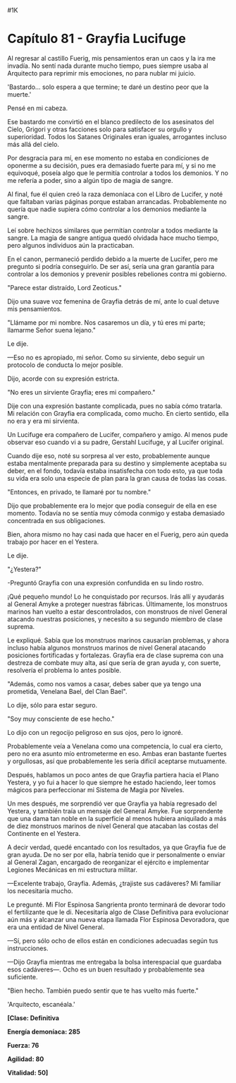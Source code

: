 
#1K 

#  Capítulo 81 - Grayfia Lucifuge


Al regresar al castillo Fuerig, mis pensamientos eran un caos y la ira me invadía. No sentí nada durante mucho tiempo, pues siempre usaba al Arquitecto para reprimir mis emociones, no para nublar mi juicio.

'Bastardo... solo espera a que termine; te daré un destino peor que la muerte.'

Pensé en mi cabeza.

Ese bastardo me convirtió en el blanco predilecto de los asesinatos del Cielo, Grigori y otras facciones solo para satisfacer su orgullo y superioridad. Todos los Satanes Originales eran iguales, arrogantes incluso más allá del cielo.

Por desgracia para mí, en ese momento no estaba en condiciones de oponerme a su decisión, pues era demasiado fuerte para mí, y si no me equivoqué, poseía algo que le permitía controlar a todos los demonios. Y no me refería a poder, sino a algún tipo de magia de sangre.

Al final, fue él quien creó la raza demoníaca con el Libro de Lucifer, y noté que faltaban varias páginas porque estaban arrancadas. Probablemente no quería que nadie supiera cómo controlar a los demonios mediante la sangre.

Leí sobre hechizos similares que permitían controlar a todos mediante la sangre. La magia de sangre antigua quedó olvidada hace mucho tiempo, pero algunos individuos aún la practicaban.

En el canon, permaneció perdido debido a la muerte de Lucifer, pero me pregunto si podría conseguirlo. De ser así, sería una gran garantía para controlar a los demonios y prevenir posibles rebeliones contra mi gobierno.

"Parece estar distraído, Lord Zeoticus."

Dijo una suave voz femenina de Grayfia detrás de mí, ante lo cual detuve mis pensamientos.

"Llámame por mi nombre. Nos casaremos un día, y tú eres mi parte; llamarme Señor suena lejano."

Le dije.

—Eso no es apropiado, mi señor. Como su sirviente, debo seguir un protocolo de conducta lo mejor posible.

Dijo, acorde con su expresión estricta.

"No eres un sirviente Grayfia; eres mi compañero."

Dije con una expresión bastante complicada, pues no sabía cómo tratarla. Mi relación con Grayfia era complicada, como mucho. En cierto sentido, ella no era y era mi sirvienta.

Un Lucifuge era compañero de Lucifer, compañero y amigo. Al menos pude observar eso cuando vi a su padre, Gerstahl Lucifuge, y al Lucifer original.

Cuando dije eso, noté su sorpresa al ver esto, probablemente aunque estaba mentalmente preparada para su destino y simplemente aceptaba su deber, en el fondo, todavía estaba insatisfecha con todo esto, ya que toda su vida era solo una especie de plan para la gran causa de todas las cosas.

"Entonces, en privado, te llamaré por tu nombre."

Dijo que probablemente era lo mejor que podía conseguir de ella en ese momento. Todavía no se sentía muy cómoda conmigo y estaba demasiado concentrada en sus obligaciones.

Bien, ahora mismo no hay casi nada que hacer en el Fuerig, pero aún queda trabajo por hacer en el Yestera.

Le dije.

"¿Yestera?"

-Preguntó Grayfia con una expresión confundida en su lindo rostro.

¡Qué pequeño mundo! Lo he conquistado por recursos. Irás allí y ayudarás al General Amyke a proteger nuestras fábricas. Últimamente, los monstruos marinos han vuelto a estar descontrolados, con monstruos de nivel General atacando nuestras posiciones, y necesito a su segundo miembro de clase suprema.

Le expliqué. Sabía que los monstruos marinos causarían problemas, y ahora incluso había algunos monstruos marinos de nivel General atacando posiciones fortificadas y fortalezas. Grayfia era de clase suprema con una destreza de combate muy alta, así que sería de gran ayuda y, con suerte, resolvería el problema lo antes posible.

"Además, como nos vamos a casar, debes saber que ya tengo una prometida, Venelana Bael, del Clan Bael".

Lo dije, sólo para estar seguro.

"Soy muy consciente de ese hecho."

Lo dijo con un regocijo peligroso en sus ojos, pero lo ignoré.

Probablemente veía a Venelana como una competencia, lo cual era cierto, pero no era asunto mío entrometerme en eso. Ambas eran bastante fuertes y orgullosas, así que probablemente les sería difícil aceptarse mutuamente.

Después, hablamos un poco antes de que Grayfia partiera hacia el Plano Yestera, y yo fui a hacer lo que siempre he estado haciendo, leer tomos mágicos para perfeccionar mi Sistema de Magia por Niveles.

Un mes después, me sorprendió ver que Grayfia ya había regresado del Yestera, y también traía un mensaje del General Amyke. Fue sorprendente que una dama tan noble en la superficie al menos hubiera aniquilado a más de diez monstruos marinos de nivel General que atacaban las costas del Continente en el Yestera.

A decir verdad, quedé encantado con los resultados, ya que Grayfia fue de gran ayuda. De no ser por ella, habría tenido que ir personalmente o enviar al General Zagan, encargado de reorganizar el ejército e implementar Legiones Mecánicas en mi estructura militar.

—Excelente trabajo, Grayfia. Además, ¿trajiste sus cadáveres? Mi familiar los necesitaría mucho.

Le pregunté. Mi Flor Espinosa Sangrienta pronto terminará de devorar todo el fertilizante que le di. Necesitaría algo de Clase Definitiva para evolucionar aún más y alcanzar una nueva etapa llamada Flor Espinosa Devoradora, que era una entidad de Nivel General.

—Sí, pero sólo ocho de ellos están en condiciones adecuadas según tus instrucciones.

—Dijo Grayfia mientras me entregaba la bolsa interespacial que guardaba esos cadáveres—. Ocho es un buen resultado y probablemente sea suficiente.

"Bien hecho. También puedo sentir que te has vuelto más fuerte."

'Arquitecto, escanéala.'

**[Clase: Definitiva**

**Energía demoníaca: 285**

**Fuerza: 76**

**Agilidad: 80**

**Vitalidad: 50]**